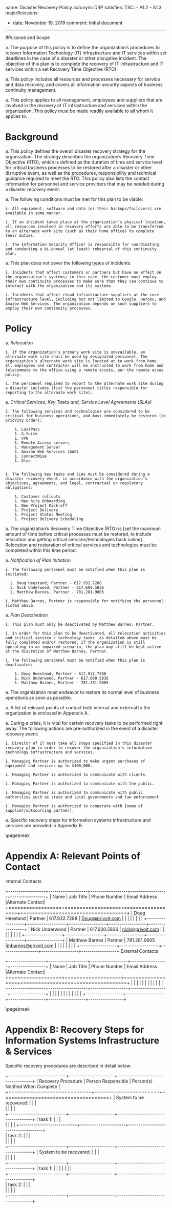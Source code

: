 name: Disaster Recovery Policy
acronym: DRP
satisfies:
  TSC:
    - A1.2
    - A1.3
majorRevisions:
  - date: November 19, 2019
    comment: Initial document
---
#Purpose and Scope

a. The purpose of this policy is to define the organization’s procedures to recover Information Technology (IT) infrastructure and IT services within set deadlines in the case of a disaster or other disruptive incident. The objective of this plan is to complete the recovery of IT infrastructure and IT services within a set Recovery Time Objective (RTO).

a. This policy includes all resources and processes necessary for service and data recovery, and covers all information security aspects of business continuity management.

a. This policy applies to all management, employees and suppliers that are involved in the recovery of IT infrastructure and services within the organization. This policy must be made readily available to all whom it applies to.

# Background

a. This policy defines the overall disaster recovery strategy for the organization. The strategy describes the organization’s Recovery Time Objective (RTO), which is defined as the duration of time and service level for critical business processes to be restored after a disaster or other disruptive event, as well as the procedures, responsibility and technical guidance required to meet the RTO. This policy also lists the contact information for personnel and service providers that may be needed during a disaster recovery event.

a. The following conditions must be met for this plan to be viable:

    i. All equipment, software and data (or their backups/failovers) are available in some manner.

    i. If an incident takes place at the organization’s physical location, all resources involved in recovery efforts are able to be transferred to an alternate work site (such as their home office) to complete their duties.

    i. The Information Security Officer is responsible for coordinating and conducting a bi-annual (at least) rehearsal of this continuity plan.

a. This plan does not cover the following types of incidents:

    i. Incidents that affect customers or partners but have no effect on the organization’s systems; in this case, the customer must employ their own continuity processes to make sure that they can continue to interact with the organization and its systems.

    i. Incidents that affect cloud infrastructure suppliers at the core infrastructure level, including but not limited to Google, Heroku, and Amazon Web Services. The organization depends on such suppliers to employ their own continuity processes.

# Policy

a. *Relocation*

    i. If the organization’s primary work site is unavailable, an alternate work site shall be used by designated personnel. The organization’s alternate work site is located at to work from home. All employees and contractor will be instructed to work from home and telecommute to the office using a remote access, per the remote acces policy.

    i. The personnel required to report to the alternate work site during a disaster includes [list the personnel titles responsible for reporting to the alternate work site].

a. *Critical Services, Key Tasks and, Service Level Agreements (SLAs)*

    i. The following services and technologies are considered to be critical for business operations, and must immediately be restored (in priority order):

        1. LastPass
        1. G-Suite
        1. VPN
        1. Remote Access servers
        1. Management Server
        1. Amazon Web Services (AWS)
        1. ConnectWise
        1. Glue


    i. The following key tasks and SLAs must be considered during a disaster recovery event, in accordance with the organization’s objectives, agreements, and legal, contractual or regulatory obligations:

        1. Customer rollouts
        1. New hire Onboarding
        1. New Project Kick-off
        1. Project Delivery
        1. Project Status Meeting
        1. Project Delivery Scheduling

a. The organization’s Recovery Time Objective (RTO) is [set the maximum amount of time before critical processes must be restored, to include relocation and getting critical services/technologies back online]. Relocation and restoration of critical services and technologies must be completed within this time period.

a. *Notification of Plan Initiation*

    i. The following personnel must be notified when this plan is initiated:

      1. Doug Heestand, Partner - 617.932.7288
      1. Nick Underwood, Partner - 617.600.5836
      1. Matthew Barnes, Partner - 781.281.9805

    i. Matthew Barnes, Partner is responsible for notifying the personnel listed above.

a. *Plan Deactivation*

    i. This plan must only be deactivated by Matthew Barnes, Partner.

    i. In order for this plan to be deactivated, all relocation activities and critical service / technology tasks  as detailed above must be fully completed and/or restored. If the organization is still operating in an impaired scenario, the plan may still be kept active at the discretion of Matthew Barnes, Partner.

    i. The following personnel must be notified when this plan is deactivated:

        1. Doug Heestand, Partner - 617.932.7288
        1. Nick Underwood, Partner - 617.600.5836
        1. Matthew Barnes, Partner - 781.281.9805

a. The organization must endeavor to restore its normal level of business operations as soon as possible.

a. A list of relevant points of contact both internal and external to the organization is enclosed in Appendix A.

a. During a crisis, it is vital for certain recovery tasks to be performed right away. The following actions are pre-authorized in the event of a disaster recovery event:

    i. Director of IT must take all steps specified in this disaster recovery plan in order to recover the organization’s information technology infrastructure and services.

    i. Managing Partner is authorized to make urgent purchases of equipment and services up to $100,000.

    i. Managing Partner is authorized to communicate with clients.

    i. Managing Partner is authorized to communicate with the public.

    i. Managing Partner is authorized to communicate with public authorities such as state and local governments and law enforcement.

    i. Managing Partner is authorized to cooperate with [name of supplier/outsourcing partner].

a. Specific recovery steps for information systems infrastructure and services are provided in Appendix B.

\pagebreak

# Appendix A: Relevant Points of Contact

Internal Contacts

+------------------+-------------------+------------------+------------------+-----------------+
|       Name       |     Job Title     |   Phone Number   |  Email Address   |Alternate Contact|
+==================+===================+==================+==================+=================+
|  Doug Heestand   | Partner           | 617.932.7288     | Doug@privoit.com |                 |
|                  |                   |                  |                  |                 |
+------------------+-------------------+------------------+------------------+-----------------+
|  Nick Underwood  | Partner           | 617.600.5836     | nick@privoit.com |                 |
|                  |                   |                  |                  |                 |
+------------------+-------------------+------------------+------------------+-----------------+
| Matthew Barnes   | Partner           | 781.281.9805     |mbarnes@privoit.com |                 |
|                  |                   |                  |                  |                 |
+------------------+-------------------+------------------+------------------+-----------------+
External Contacts

+------------------+-------------------+------------------+------------------+-----------------+
|       Name       |     Job Title     |   Phone Number   |  Email Address   |Alternate Contact|
+==================+===================+==================+==================+=================+
|                  |                   |                  |                  |                 |
|                  |                   |                  |                  |                 |
+------------------+-------------------+------------------+------------------+-----------------+
|                  |                   |                  |                  |                 |
|                  |                   |                  |                  |                 |
+------------------+-------------------+------------------+------------------+-----------------+

\pagebreak

# Appendix B: Recovery Steps for Information Systems Infrastructure & Services

Specific recovery procedures are described in detail below:

+----------------------------+----------------------+------------------------------------+
|     Recovery Procedure     |  Person Responsible  |  Person(s) Notified When Complete  |
+============================+======================+====================================+
| System to be recovered:    |                      |                                    |                
|                            |                      |                                    |                 
+----------------------------+----------------------+------------------------------------+
| task 1:                    |                      |                                    |  
|                            |                      |                                    |
+----------------------------+----------------------+------------------------------------+            
| task 2:                    |                      |                                    |   
|                            |                      |                                    |              
+----------------------------+----------------------+------------------------------------+
| System to be recovered:    |                      |                                    |                
|                            |                      |                                    |                 
+----------------------------+----------------------+------------------------------------+
| task 1:                    |                      |                                    |
|                            |                      |                                    |    
+----------------------------+----------------------+------------------------------------+            
| task 2:                    |                      |                                    |    
|                            |                      |                                    |             
+----------------------------+----------------------+------------------------------------+

